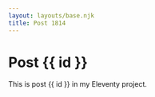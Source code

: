 ```yaml
---
layout: layouts/base.njk
title: Post 1814
---
```


# Post {{ id }}

This is post {{ id }} in my Eleventy project.
